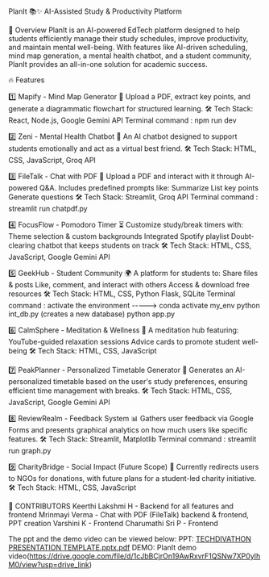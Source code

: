 PlanIt 📚✨
AI-Assisted Study & Productivity Platform

🚀 Overview
PlanIt is an AI-powered EdTech platform designed to help students efficiently manage their study schedules, improve productivity, and maintain mental well-being. With features like AI-driven scheduling, mind map generation, a mental health chatbot, and a student community, PlanIt provides an all-in-one solution for academic success.

🔥 Features

1️⃣ Mapify - Mind Map Generator
📌 Upload a PDF, extract key points, and generate a diagrammatic flowchart for structured learning.
 🛠 Tech Stack: React, Node.js, Google Gemini API
 Terminal command : npm run dev

2️⃣ Zeni - Mental Health Chatbot
💬 An AI chatbot designed to support students emotionally and act as a virtual best friend.
🛠 Tech Stack: HTML, CSS, JavaScript, Groq API

3️⃣ FileTalk - Chat with PDF
📖 Upload a PDF and interact with it through AI-powered Q&A. Includes predefined prompts like:
Summarize
List key points
Generate questions
🛠 Tech Stack: Streamlit, Groq API
 Terminal command : streamlit run chatpdf.py

4️⃣ FocusFlow - Pomodoro Timer
⏳ Customize study/break timers with:
Theme selection & custom backgrounds
Integrated Spotify playlist
Doubt-clearing chatbot that keeps students on track
🛠 Tech Stack: HTML, CSS, JavaScript, Google Gemini API

5️⃣ GeekHub - Student Community
🌍 A platform for students to:
Share files & posts
Like, comment, and interact with others
Access & download free resources
🛠 Tech Stack: HTML, CSS, Python Flask, SQLite
 Terminal command : 
 activate the environment -----> conda activate my_env
 python int_db.py  (creates a new database)
 python app.py

6️⃣ CalmSphere - Meditation & Wellness
🧘 A meditation hub featuring:
YouTube-guided relaxation sessions
Advice cards to promote student well-being
🛠 Tech Stack: HTML, CSS, JavaScript

7️⃣ PeakPlanner - Personalized Timetable Generator
📅 Generates an AI-personalized timetable based on the user's study preferences, ensuring efficient time management with breaks.
🛠 Tech Stack: HTML, CSS, JavaScript, Google Gemini API

8️⃣ ReviewRealm - Feedback System
📊 Gathers user feedback via Google Forms and presents graphical analytics on how much users like specific features.
🛠 Tech Stack: Streamlit, Matplotlib
 Terminal command : 
streamlit run graph.py

9️⃣ CharityBridge - Social Impact (Future Scope)
🌟 Currently redirects users to NGOs for donations, with future plans for a student-led charity initiative.
🛠 Tech Stack: HTML, CSS, JavaScript

🤝 CONTRIBUTORS
Keerthi Lakshmi H - Backend for all features and frontend
Mrinmayi Verma - Chat with PDF (FileTalk) backend & frontend, PPT creation
Varshini K - Frontend
Charumathi Sri P - Frontend

The ppt and the demo video can be viewed below:
PPT:
[TECHDIVATHON PRESENTATION TEMPLATE.pptx.pdf](https://github.com/user-attachments/files/18714466/TECHDIVATHON.PRESENTATION.TEMPLATE.pptx.pdf)
DEMO:
PlanIt demo video(https://drive.google.com/file/d/1cJbBCjrOn19AwRxvrF1QSNw7XP0yIhM0/view?usp=drive_link)
